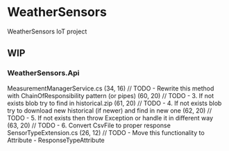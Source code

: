 # WeatherSensors
WeatherSensors IoT project

## WIP

### WeatherSensors.Api

MeasurementManagerService.cs
(34, 16) // TODO - Rewrite this method with ChainOfResponsibility pattern (or pipes)
(60, 20) // TODO - 3. If not exists blob try to find in historical.zip
(61, 20) // TODO - 4. If not exists blob try to download new historical (if newer) and find in new one
(62, 20) // TODO - 5. If not exists then throw Exception or handle it in different way
(63, 20) // TODO - 6. Convert CsvFile to proper response
SensorTypeExtension.cs
(26, 12) // TODO - Move this functionality to Attribute - ResponseTypeAttribute
